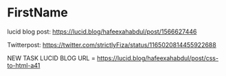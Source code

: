 # FirstName

lucid blog post: https://lucid.blog/hafeexahabdul/post/1566627446

Twitterpost: https://twitter.com/strictlyFiza/status/1165020814455922688

NEW TASK LUCID BLOG URL = https://lucid.blog/hafeexahabdul/post/css-to-html-a41

